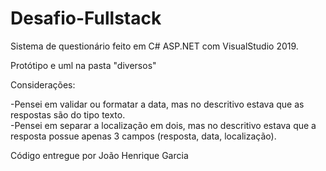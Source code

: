 # Desafio-Fullstack
Sistema de questionário feito em C# ASP.NET com VisualStudio 2019.

Protótipo e uml na pasta "diversos"

Considerações:

-Pensei em validar ou formatar a data, mas no descritivo estava que as respostas são do tipo texto.  
-Pensei em separar a localização em dois, mas no descritivo estava que a resposta possue apenas 3 campos (resposta, data, localização).

Código entregue por João Henrique Garcia
